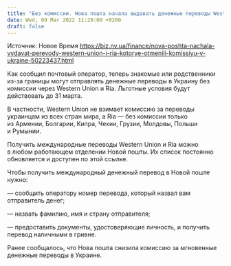 ```yaml
---
title: "Без комиссии. Нова пошта начала выдавать денежные переводы Western Union и Ria — как получить"
date: Wed, 09 Mar 2022 11:29:00 +0200
draft: false
---
```

Источник: Новое Время https://biz.nv.ua/finance/nova-poshta-nachala-vydavat-perevody-western-union-i-ria-kotorye-otmenili-komissiyu-v-ukraine-50223437.html


Как сообщил почтовый оператор, теперь знакомые или родственники из-за границы могут отправлять денежные переводы в Украину без комиссии через Western Union и Ria. Льготные условия будут действовать до 31 марта.

 В частности, Western Union не взимает комиссию за переводы украинцам из всех стран мира, а Ria — без комиссии только из Армении, Болгарии, Кипра, Чехии, Грузии, Молдовы, Польши и Румынии.

 Получить международные переводы Western Union и Ria можно в любом работающем отделении Новой пошты. Их список постоянно обновляется и доступен по этой ссылке.

 Чтобы получить международный денежный перевод в Новой поште нужно:

 — сообщить оператору номер перевода, который назвал вам отправитель денег;

— назвать фамилию, имя и страну отправителя;



 — предоставить документы, удостоверяющие личность, и получить перевод наличными в гривне.

 Ранее сообщалось, что Нова пошта снизила комиссию за мгновенные денежные переводы в Украине.


